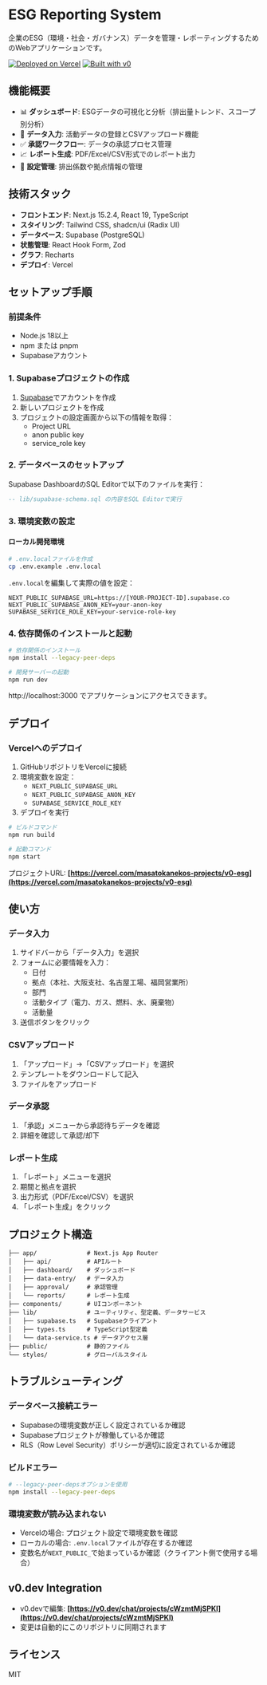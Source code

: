 # ESG Reporting System

企業のESG（環境・社会・ガバナンス）データを管理・レポーティングするためのWebアプリケーションです。

[![Deployed on Vercel](https://img.shields.io/badge/Deployed%20on-Vercel-black?style=for-the-badge&logo=vercel)](https://vercel.com/masatokanekos-projects/v0-esg)
[![Built with v0](https://img.shields.io/badge/Built%20with-v0.dev-black?style=for-the-badge)](https://v0.dev/chat/projects/cWzmtMjSPKl)

## 機能概要

- 📊 **ダッシュボード**: ESGデータの可視化と分析（排出量トレンド、スコープ別分析）
- 📝 **データ入力**: 活動データの登録とCSVアップロード機能
- ✅ **承認ワークフロー**: データの承認プロセス管理
- 📈 **レポート生成**: PDF/Excel/CSV形式でのレポート出力
- 🔧 **設定管理**: 排出係数や拠点情報の管理

## 技術スタック

- **フロントエンド**: Next.js 15.2.4, React 19, TypeScript
- **スタイリング**: Tailwind CSS, shadcn/ui (Radix UI)
- **データベース**: Supabase (PostgreSQL)
- **状態管理**: React Hook Form, Zod
- **グラフ**: Recharts
- **デプロイ**: Vercel

## セットアップ手順

### 前提条件

- Node.js 18以上
- npm または pnpm
- Supabaseアカウント

### 1. Supabaseプロジェクトの作成

1. [Supabase](https://supabase.com)でアカウントを作成
2. 新しいプロジェクトを作成
3. プロジェクトの設定画面から以下の情報を取得：
   - Project URL
   - anon public key
   - service_role key

### 2. データベースのセットアップ

Supabase DashboardのSQL Editorで以下のファイルを実行：

```sql
-- lib/supabase-schema.sql の内容をSQL Editorで実行
```

### 3. 環境変数の設定

#### ローカル開発環境

```bash
# .env.localファイルを作成
cp .env.example .env.local
```

`.env.local`を編集して実際の値を設定：

```env
NEXT_PUBLIC_SUPABASE_URL=https://[YOUR-PROJECT-ID].supabase.co
NEXT_PUBLIC_SUPABASE_ANON_KEY=your-anon-key
SUPABASE_SERVICE_ROLE_KEY=your-service-role-key
```

### 4. 依存関係のインストールと起動

```bash
# 依存関係のインストール
npm install --legacy-peer-deps

# 開発サーバーの起動
npm run dev
```

http://localhost:3000 でアプリケーションにアクセスできます。

## デプロイ

### Vercelへのデプロイ

1. GitHubリポジトリをVercelに接続
2. 環境変数を設定：
   - `NEXT_PUBLIC_SUPABASE_URL`
   - `NEXT_PUBLIC_SUPABASE_ANON_KEY`
   - `SUPABASE_SERVICE_ROLE_KEY`
3. デプロイを実行

```bash
# ビルドコマンド
npm run build

# 起動コマンド
npm start
```

プロジェクトURL: **[https://vercel.com/masatokanekos-projects/v0-esg](https://vercel.com/masatokanekos-projects/v0-esg)**

## 使い方

### データ入力

1. サイドバーから「データ入力」を選択
2. フォームに必要情報を入力：
   - 日付
   - 拠点（本社、大阪支社、名古屋工場、福岡営業所）
   - 部門
   - 活動タイプ（電力、ガス、燃料、水、廃棄物）
   - 活動量
3. 送信ボタンをクリック

### CSVアップロード

1. 「アップロード」→「CSVアップロード」を選択
2. テンプレートをダウンロードして記入
3. ファイルをアップロード

### データ承認

1. 「承認」メニューから承認待ちデータを確認
2. 詳細を確認して承認/却下

### レポート生成

1. 「レポート」メニューを選択
2. 期間と拠点を選択
3. 出力形式（PDF/Excel/CSV）を選択
4. 「レポート生成」をクリック

## プロジェクト構造

```
├── app/              # Next.js App Router
│   ├── api/          # APIルート
│   ├── dashboard/    # ダッシュボード
│   ├── data-entry/   # データ入力
│   ├── approval/     # 承認管理
│   └── reports/      # レポート生成
├── components/       # UIコンポーネント
├── lib/              # ユーティリティ、型定義、データサービス
│   ├── supabase.ts   # Supabaseクライアント
│   ├── types.ts      # TypeScript型定義
│   └── data-service.ts # データアクセス層
├── public/           # 静的ファイル
└── styles/           # グローバルスタイル
```

## トラブルシューティング

### データベース接続エラー

- Supabaseの環境変数が正しく設定されているか確認
- Supabaseプロジェクトが稼働しているか確認
- RLS（Row Level Security）ポリシーが適切に設定されているか確認

### ビルドエラー

```bash
# --legacy-peer-depsオプションを使用
npm install --legacy-peer-deps
```

### 環境変数が読み込まれない

- Vercelの場合: プロジェクト設定で環境変数を確認
- ローカルの場合: `.env.local`ファイルが存在するか確認
- 変数名が`NEXT_PUBLIC_`で始まっているか確認（クライアント側で使用する場合）

## v0.dev Integration

- v0.devで編集: **[https://v0.dev/chat/projects/cWzmtMjSPKl](https://v0.dev/chat/projects/cWzmtMjSPKl)**
- 変更は自動的にこのリポジトリに同期されます

## ライセンス

MIT